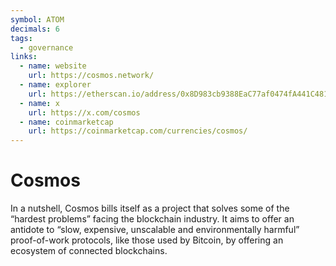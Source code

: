```yaml
---
symbol: ATOM
decimals: 6
tags:
  - governance
links:
  - name: website
    url: https://cosmos.network/
  - name: explorer
    url: https://etherscan.io/address/0x8D983cb9388EaC77af0474fA441C4815500Cb7BB
  - name: x
    url: https://x.com/cosmos
  - name: coinmarketcap
    url: https://coinmarketcap.com/currencies/cosmos/
---
```


# Cosmos

In a nutshell, Cosmos bills itself as a project that solves some of the “hardest problems” facing the blockchain industry. It aims to offer an antidote to “slow, expensive, unscalable and environmentally harmful” proof-of-work protocols, like those used by Bitcoin, by offering an ecosystem of connected blockchains.
